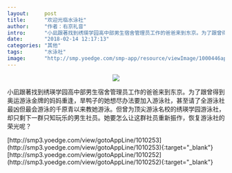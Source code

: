 ```yaml
---
layout:     post
title:      "欢迎光临水泳社"
author:     "作者：右京礼音"
intro:      "小凪跟著找到绣瑛学园高中部男生宿舍管理员工作的爸爸来到东京。为了跟曾得到奥运游泳金牌的妈妈重逢，旱鸭子的她想尽办法要加入游泳社，甚至请了全游泳社最凶但最会游泳的千原青以来教她游泳。但曾为顶尖游泳名校的绣瑛学园游泳社，却只剩下一群只知玩乐的男生社员。她要怎么让这群社员重新振作，恢复游泳社的荣光呢？"
date:       "2018-02-14 12:17:13"
categories: "其他"
tags:       "水泳社"
image:      "http://smp.yoedge.com/smp-app/resource/viewImage/1000446appline.png"
---
```

<div style="text-align: center">
<p><img src="http://smp.yoedge.com/smp-app/resource/viewImage/1000446appline.png"/></p>
</div>
<p class="post-meta">
<span>小凪跟著找到绣瑛学园高中部男生宿舍管理员工作的爸爸来到东京。为了跟曾得到奥运游泳金牌的妈妈重逢，旱鸭子的她想尽办法要加入游泳社，甚至请了全游泳社最凶但最会游泳的千原青以来教她游泳。但曾为顶尖游泳名校的绣瑛学园游泳社，却只剩下一群只知玩乐的男生社员。她要怎么让这群社员重新振作，恢复游泳社的荣光呢？</span>
</p>
[http://smp3.yoedge.com/view/gotoAppLine/1010253](http://smp3.yoedge.com/view/gotoAppLine/1010253){:target="_blank"}
[http://smp3.yoedge.com/view/gotoAppLine/1010252](http://smp3.yoedge.com/view/gotoAppLine/1010252){:target="_blank"}


